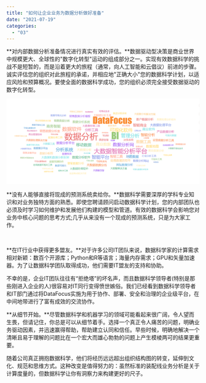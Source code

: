 ```yaml
---
title: "如何让企业业务为数据分析做好准备"
date: "2021-07-19"
categories: 
  - "03"
---
```


**对内部数据分析准备情况进行真实有效的评估。**数据驱动型决策是商业世界中规模更大、全球性的"数字化转型"运动的组成部分之一。实现有效数据科学的挑战不是短暂的，而是沿着更大的旅程（通常，向人工智能和云倡议）前进的步骤。诚实评估您的组织对此旅程的承诺，并相应地"正确大小"您的数据科学计划，以适应风险和预算概况。要使全面的数据科学成功，您的组织必须完全接受数据驱动的数字化转型。

**![84e38ca78515.png](images/84e38ca78515-png.png)‎**

**没有人能够直接将现成的预测系统卖给你。‎**数据科学需要深厚的学科专业知识和对业务独特方面的熟悉。即使您聘请顾问启动数据科学计划，您的内部团队也必须及时学习如何维护和发展他们构建的模型和管道。有效的数据科学会影响您对业务中核心问题的思考方式;几乎从来没有一个现成的预测系统，只是为大家工作。

**‎**

**在IT行业中获得更多盟友。**对于许多公司IT团队来说，数据科学家的计算需求相对新颖：数百个开源库；Python和R等语言；海量内存需求；GPU和矢量加速器。为了让数据科学团队取得成功，他们需要IT盟友的支持和协助。

不幸的是，企业IT团队往往有“拒绝塔”的坏名声，而且数据科学领导者(特别是那些刚进入企业的人)很容易对IT同行变得愤世嫉俗。我们已经看到数据科学领导者和IT部门通过将DataFocus实施为用于协作、部署、安全和治理的企业级平台，在中间地带进行了富有成效的交流协作。

**从细节开始。**尽管数据科学和机器学习的领域可能看起来很广阔，令人望而生畏，但请记住，你总是可以从细节着手。选择一个真正令人痛苦的问题，明确业务驱动因素，并迅速赢得帮助，帮助建立认同和信任。早些时候，明确地解决一个清晰且易于理解的问题比在一个宏大而雄心勃勃的问题上产生模棱两可的结果更重要。

随着公司真正拥抱数据科学，他们将经历远远超出组织结构图的转变，延伸到文化、规范和思维方式。这种改变是值得努力的：虽然标准的装配线业务分析是关于计算度量的，但数据科学让你有洞察力来构建更好的尺子。
